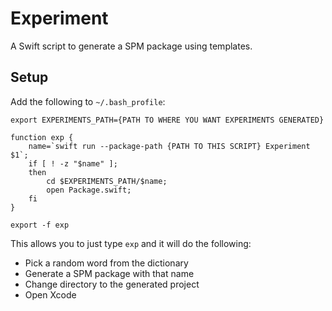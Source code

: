 # Experiment

A Swift script to generate a SPM package using templates.

## Setup

Add the following to `~/.bash_profile`:

```
export EXPERIMENTS_PATH={PATH TO WHERE YOU WANT EXPERIMENTS GENERATED}

function exp {
    name=`swift run --package-path {PATH TO THIS SCRIPT} Experiment $1`;
    if [ ! -z "$name" ];
    then
        cd $EXPERIMENTS_PATH/$name;
        open Package.swift;
    fi
}

export -f exp
```

This allows you to just type `exp` and it will do the following:

 * Pick a random word from the dictionary
 * Generate a SPM package with that name
 * Change directory to the generated project
 * Open Xcode
